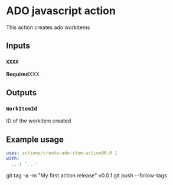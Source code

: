 # ADO javascript action

This action creates ado workitems

## Inputs

### `XXXX`

**Required**XXX

## Outputs

### `WorkItemId`

ID of the workitem created

## Example usage

```yaml
uses: actions/create-ado-item-action@0.0.1
with:
  ...: '...'
```



git tag -a -m "My first action release" v0.0.1
git push --follow-tags

